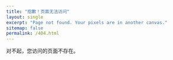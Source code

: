 ```yaml
---
title: "抱歉！页面无法访问"
layout: single
excerpt: "Page not found. Your pixels are in another canvas."
sitemap: false
permalink: /404.html
---
```


对不起，您访问的页面不存在。
